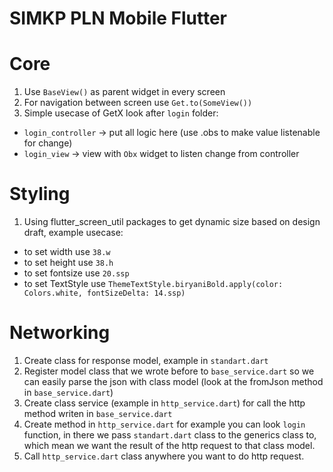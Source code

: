 # SIMKP PLN Mobile Flutter

# Core

1. Use `BaseView()` as parent widget in every screen
2. For navigation between screen use `Get.to(SomeView())`
3. Simple usecase of GetX look after `login` folder:
- `login_controller` -> put all logic here (use .obs to make value listenable for change)
- `login_view` -> view with `Obx` widget to listen change from controller

# Styling

1. Using flutter_screen_util packages to get dynamic size based on design draft, example usecase:
- to set width use `38.w`
- to set height use `38.h`
- to set fontsize use `20.ssp`
- to set TextStyle use `ThemeTextStyle.biryaniBold.apply(color: Colors.white, fontSizeDelta: 14.ssp)`

# Networking

1. Create class for response model, example in `standart.dart`
2. Register model class that we wrote before to `base_service.dart` so we can easily parse the json with class model (look at the fromJson method in `base_service.dart`) 
3. Create class service (example in `http_service.dart`) for call the http method writen in `base_service.dart`
4. Create method in `http_service.dart` for example you can look `login` function, in there we pass `standart.dart` class to the generics class to, which mean we want the result of the http request to that class model.
5. Call `http_service.dart` class anywhere you want to do http request.